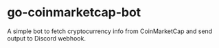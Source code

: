 # go-coinmarketcap-bot

A simple bot to fetch cryptocurrency info from CoinMarketCap and send output to Discord webhook.